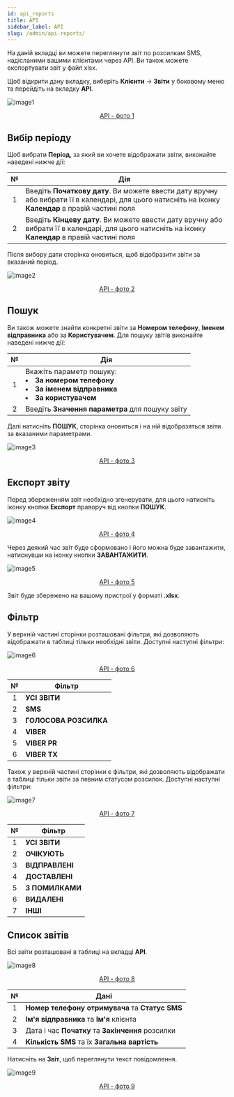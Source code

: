 ```yaml
---
id: api_reports
title: API
sidebar_label: API
slug: /admin/api-reports/
---
```


На даній вкладці ви можете переглянути звіт по розсилкам SMS, надісланими вашими клієнтами через API. Ви також можете експортувати звіт у файл xlsx.

Щоб відкрити дану вкладку, виберіть **Клієнти** → **Звіти** у боковому меню та перейдіть на вкладку **API**.

![image1](/img/ru/admin_reports_api/image1.png "API") <center><u>API - фото 1</u></center>

## Вибір періоду

Щоб вибрати **Період**, за який ви хочете відображати звіти, виконайте наведені нижче дії:

|  №  | Дія |
| :-: | --- |
| 1 | Введіть **Початкову дату**. Ви можете ввести дату вручну або вибрати її в календарі, для цього натисніть на іконку **Календар** в правій частині поля |
| 2 | Введіть **Кінцеву дату**. Ви можете ввести дату вручну або вибрати її в календарі, для цього натисніть на іконку **Календар** в правій частині поля |

Після вибору дати сторінка оновиться, щоб відобразити звіти за вказаний період.

![image2](/img/ru/admin_reports_api/image2.png "API") <center><u>API - фото 2</u></center>

## Пошук

Ви також можете знайти конкретні звіти за **Номером телефону**, **Іменем відправника** або за **Користувачем**. Для пошуку звітів виконайте наведені нижче дії:

|  №  | Дія |
| :-: | --- |
| 1 | Вкажіть параметр пошуку: <li>**За номером телефону**</li> <li>**За іменем відправника**</li> <li>**За користувачем**</li> |
| 2 | Введіть **Значення параметра** для пошуку звіту |

Далі натисніть **ПОШУК**, сторінка оновиться і на ній відобразяться звіти за вказаними параметрами.

![image3](/img/ru/admin_reports_api/image3.png "API") <center><u>API - фото 3</u></center>

## Експорт звіту

Перед збереженням звіт необхідно згенерувати, для цього натисніть іконку кнопки **Експорт** праворуч від кнопки **ПОШУК**.

![image4](/img/ru/admin_reports_api/image4.png "API") <center><u>API - фото 4</u></center>

Через деякий час звіт буде сформовано і його можна буде завантажити, натиснувши на іконку кнопки **ЗАВАНТАЖИТИ**.

![image5](/img/ru/admin_reports_api/image5.png "API") <center><u>API - фото 5</u></center>

Звіт буде збережено на вашому пристрої у форматі **.xlsx**.

## Фільтр

У верхній частині сторінки розташовані фільтри, які дозволяють відображати в таблиці тільки необхідні звіти. Доступні наступні фільтри:

![image6](/img/ru/admin_reports_api/image6.png "API") <center><u>API - фото 6</u></center>

|  №  | Фільтр |
| :-: | ------ |
| 1 | **УСІ ЗВІТИ** |
| 2 | **SMS** |
| 3 | **ГОЛОСОВА РОЗСИЛКА** |
| 4 | **VIBER** |
| 5 | **VIBER PR** |
| 6 | **VIBER TX** |

Також у верхній частині сторінки є фільтри, які дозволяють відображати в таблиці тільки звіти за певним статусом розсилок. Доступні наступні фільтри:

![image7](/img/ru/admin_reports_api/image7.png "API") <center><u>API - фото 7</u></center>

|  №  | Фільтр |
| :-: | ------ |
| 1 | **УСІ ЗВІТИ** |
| 2 | **ОЧІКУЮТЬ** |
| 3 | **ВІДПРАВЛЕНІ** |
| 4 | **ДОСТАВЛЕНІ** |
| 5 | **З ПОМИЛКАМИ** |
| 6 | **ВИДАЛЕНІ** |
| 7 | **ІНШІ** |

## Список звітів

Всі звіти розташовані в таблиці на вкладці **API**.

![image8](/img/ru/admin_reports_api/image8.png "API") <center><u>API - фото 8</u></center>

|  №  | Дані |
| :-: | ---- |
| 1 | **Номер телефону отримувача** та **Статус SMS** |
| 2 | **Ім'я відправника** та **Ім'я** клієнта |
| 3 | Дата і час **Початку** та **Закінчення** розсилки |
| 4 | **Кількість SMS** та їх **Загальна вартість** |

Натисніть на **Звіт**, щоб переглянути текст повідомлення.

![image9](/img/ru/admin_reports_api/image9.png "API") <center><u>API - фото 9</u></center>
